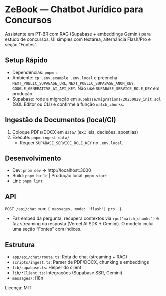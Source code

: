 # ZeBook — Chatbot Jurídico para Concursos

Assistente em PT‑BR com RAG (Supabase + embeddings Gemini) para estudo de concursos. UI simples com textarea, alternância Flash/Pro e seção “Fontes”.

## Setup Rápido
- Dependências: `pnpm i`
- Ambiente: `cp .env.example .env.local` e preencha `NEXT_PUBLIC_SUPABASE_URL`, `NEXT_PUBLIC_SUPABASE_ANON_KEY`, `GOOGLE_GENERATIVE_AI_API_KEY`. Não use `SUPABASE_SERVICE_ROLE_KEY` em produção.
- Supabase: rode a migração em `supabase/migrations/20250829_init.sql` (SQL Editor ou CLI) e confirme a função `match_chunks`.

## Ingestão de Documentos (local/CI)
1) Coloque PDFs/DOCX em `data/` (ex.: leis, decisões, apostilas)
2) Execute: `pnpm ingest data/`
   - Requer `SUPABASE_SERVICE_ROLE_KEY` no `.env.local`.

## Desenvolvimento
- Dev: `pnpm dev` → http://localhost:3000
- Build: `pnpm build` | Produção local: `pnpm start`
- Lint: `pnpm lint`

## API
`POST /api/chat` com `{ messages, mode: 'flash'|'pro' }`.
- Faz embed da pergunta, recupera contextos via `rpc('match_chunks')` e faz streaming da resposta (Vercel AI SDK + Gemini). O modelo inclui uma seção “Fontes” com índices.

## Estrutura
- `app/api/chat/route.ts`: Rota de chat (streaming + RAG)
- `scripts/ingest.ts`: Parser de PDF/DOCX, chunking e embeddings
- `lib/supabase.ts`: Helper do client
- `lib/*Client.ts`: Integrações (Supabase SSR, Gemini)
- `messages/`: i18n

Licença: MIT
